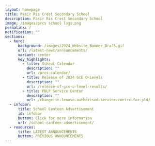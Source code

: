 ```yaml
---
layout: homepage
title: Pasir Ris Crest Secondary School
description: Pasir Ris Crest Secondary School
image: /images/prcs school logo.png
permalink: /
notification: ""
sections:
  - hero:
      background: /images/2024_Website_Banner_Draf5.gif
      url: /latest-news/announcements/
      variant: center
      key_highlights:
        - title: School Calendar
          description: ""
          url: /prcs-calendar/
        - title: Release of 2024 GCE O-Levels
          description: ""
          url: /release-of-gce-o-level-results/
        - title: PDLP Service Center
          description: ""
          url: /change-in-lenovo-authorised-service-centre-for-pld/
  - infobar:
      title: School Canteen Advertisement
      id: infobar
      button: Click for more information
      url: /school-canteen-advertisement/
  - resources:
      title: LATEST ANNOUNCEMENTS
      button: PREVIOUS ANNOUNCEMENTS
---
```

